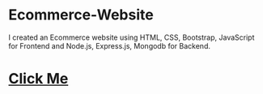 # Ecommerce-Website
I created an Ecommerce website using HTML, CSS, Bootstrap, JavaScript for Frontend and Node.js, Express.js, Mongodb for Backend.
<a href="https://wtharyan.github.io/Shoppers/"><h1>Click Me</h1></a>
